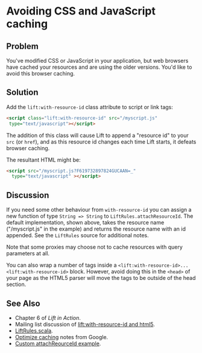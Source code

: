 Avoiding CSS and JavaScript caching
===================================

Problem
-------

You've modified CSS or JavaScript in your application, but web browsers have cached your resources and are using the older versions. You'd like to avoid this browser caching.

Solution
--------

Add the `lift:with-resource-id` class attribute to script or link tags:

```html
<script class="lift:with-resource-id" src="/myscript.js" 
 type="text/javascript"></script>
```

The addition of this class will cause Lift to append a "resource id" to your `src` (or `href`), and as this resource id changes each time Lift starts, it defeats browser caching.

The resultant HTML might be:

```html
<script src="/myscript.js?F619732897824GUCAAN=_" 
  type="text/javascript" ></script>
```

Discussion
----------

If you need some other behaviour from `with-resource-id` you can assign a new function of type `String => String` to `LiftRules.attachResourceId`.  The default implementation, shown above, takes the resource name ("/myscript.js" in the example) and returns the resource name with an id appended.  See the `LiftRules` source for additional notes.

Note that some proxies may choose not to cache resources with query parameters at all.

You can also wrap a number of tags inside a `<lift:with-resource-id>...<lift:with-resource-id>` block.  However, avoid doing this in the `<head>` of your page as the HTML5 parser will move the tags to be outside of the head section.

See Also
--------

* Chapter 6 of _Lift in Action_.
* Mailing list discussion of [lift:with-resource-id and html5](https://groups.google.com/forum/?fromgroups#!msg/liftweb/93U-7GY0FuY/Y-T7BESuOwAJ).
* [LiftRules.scala](https://github.com/lift/framework/blob/master/web/webkit/src/main/scala/net/liftweb/http/LiftRules.scala).
* [Optimize caching](https://developers.google.com/speed/docs/best-practices/caching) notes from Google.
* [Custom attachReourceId example](https://gist.github.com/491a86b5da2d3161e774).

